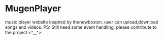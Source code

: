 # MugenPlayer
music player website inspired by thenewboston.
user can upload,download songs and videos.
PS: Still need some event handling, please contribute to the project <^__^>.

